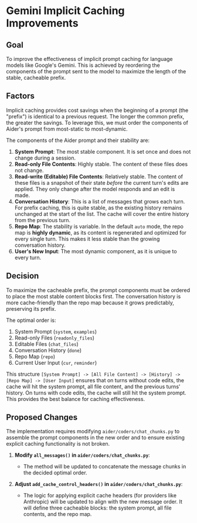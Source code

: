 # Gemini Implicit Caching Improvements

## Goal

To improve the effectiveness of implicit prompt caching for language models like Google's Gemini. This is achieved by reordering the components of the prompt sent to the model to maximize the length of the stable, cacheable prefix.

## Factors

Implicit caching provides cost savings when the beginning of a prompt (the "prefix") is identical to a previous request. The longer the common prefix, the greater the savings. To leverage this, we must order the components of Aider's prompt from most-static to most-dynamic.

The components of the Aider prompt and their stability are:

1.  **System Prompt**: The most stable component. It is set once and does not change during a session.
2.  **Read-only File Contents**: Highly stable. The content of these files does not change.
3.  **Read-write (Editable) File Contents**: Relatively stable. The content of these files is a snapshot of their state *before* the current turn's edits are applied. They only change after the model responds and an edit is made.
4.  **Conversation History**: This is a list of messages that grows each turn. For prefix caching, this is quite stable, as the existing history remains unchanged at the start of the list. The cache will cover the entire history from the previous turn.
5.  **Repo Map**: The stability is variable. In the default `auto` mode, the repo map is **highly dynamic**, as its content is regenerated and optimized for every single turn. This makes it less stable than the growing conversation history.
6.  **User's New Input**: The most dynamic component, as it is unique to every turn.

## Decision

To maximize the cacheable prefix, the prompt components must be ordered to place the most stable content blocks first. The conversation history is more cache-friendly than the repo map because it grows predictably, preserving its prefix.

The optimal order is:

1.  System Prompt (`system`, `examples`)
2.  Read-only Files (`readonly_files`)
3.  Editable Files (`chat_files`)
4.  Conversation History (`done`)
5.  Repo Map (`repo`)
6.  Current User Input (`cur`, `reminder`)

This structure `[System Prompt] -> [All File Content] -> [History] -> [Repo Map] -> [User Input]` ensures that on turns without code edits, the cache will hit the system prompt, all file content, and the previous turns' history. On turns with code edits, the cache will still hit the system prompt. This provides the best balance for caching effectiveness.

## Proposed Changes

The implementation requires modifying `aider/coders/chat_chunks.py` to assemble the prompt components in the new order and to ensure existing explicit caching functionality is not broken.

1.  **Modify `all_messages()` in `aider/coders/chat_chunks.py`**:
    *   The method will be updated to concatenate the message chunks in the decided optimal order.

2.  **Adjust `add_cache_control_headers()` in `aider/coders/chat_chunks.py`**:
    *   The logic for applying explicit cache headers (for providers like Anthropic) will be updated to align with the new message order. It will define three cacheable blocks: the system prompt, all file contents, and the repo map.
